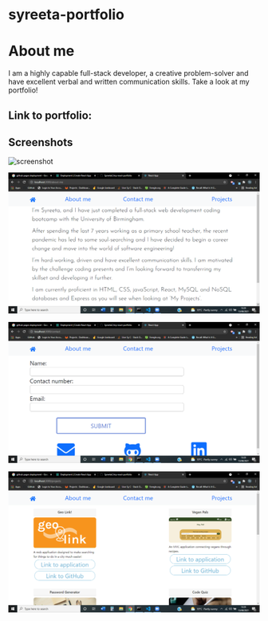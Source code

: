 # syreeta-portfolio

# About me

I am a highly capable full-stack developer, a creative problem-solver and have excellent verbal and written communication skills. Take a look at my portfolio!

## Link to portfolio:

## Screenshots

![screenshot](<public\assets\screenshots\Screenshot(54).png>)

![screenshot](<public/assets/screenshots/Screenshot%20(55).png>)

![screenshot](<public/assets/screenshots/Screenshot%20(56).png>)

![screenshot](<public/assets/screenshots/Screenshot%20(57).png>)
